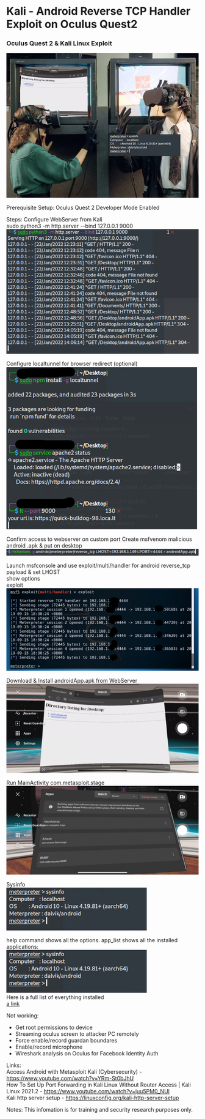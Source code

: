 # Kali - Android Reverse TCP Handler Exploit on Oculus Quest2
### Oculus Quest 2 &amp; Kali Linux Exploit
![This is an image](https://raw.githubusercontent.com/georgebluff/Kali/main/logo%20main.png)


Prerequisite Setup:
Oculus Quest 2 Developer Mode Enabled

Steps:
Configure WebServer from Kali <br/>
sudo python3 -m http.server --bind 127.0.0.1 9000 <br/>
![This is an image](https://raw.githubusercontent.com/georgebluff/Kali/main/apache%20webserver.png)

Configure localtunnel for browser redirect (optional) <br/>
![This is an image](https://raw.githubusercontent.com/georgebluff/Kali/main/localtunnel.png)

Confirm access to webserver on custom port
Create msfvenom malicious android .apk & put on desktop<br/>
![This is an image](https://raw.githubusercontent.com/georgebluff/Kali/main/msfvenom.png)

Launch msfconsole and use exploit/multi/handler for android reverse_tcp payload & 
set LHOST<br/>
show options<br/>
exploit<br/>
![This is an image](https://raw.githubusercontent.com/georgebluff/Kali/main/TCP%20handler.png)

Download & Install androidApp.apk from WebServer<br/>
![This is an image](https://raw.githubusercontent.com/georgebluff/Kali/main/oculus%20browser.png)

Run MainActivity com.metasploit.stage<br/>
![This is an image](https://raw.githubusercontent.com/georgebluff/Kali/main/unsupported%20apps.png)

Sysinfo<br/>
![This is an image](https://raw.githubusercontent.com/georgebluff/Kali/main/sysinfo.png)

help command shows all the options. app_list shows all the installed applications:<br/>
![This is an image](https://raw.githubusercontent.com/georgebluff/Kali/main/sysinfo.png) <br/>
Here is a full list of everything installed <br/>
[a link](https://github.com/georgebluff/Kali/blob/main/app_list_full.txt)


Not working:

- Get root permissions to device
- Streaming oculus screen to attacker PC remotely
- Force enable/record guardan boundares
- Enable/record microphone
- Wireshark analysis on Oculus for Facebook Identity Auth
  
Links:<br/>
  Access Android with Metasploit Kali (Cybersecurity) - https://www.youtube.com/watch?v=YRm-St0bJhU <br/>
  How To Set Up Port Forwarding in Kali Linux Without Router Access | Kali Linux 2021.2 - https://www.youtube.com/watch?v=juu5PM0_NUI <br/>
  Kali http server setup - https://linuxconfig.org/kali-http-server-setup <br/>
  
Notes: This infomation is for training and security research purposes only.

